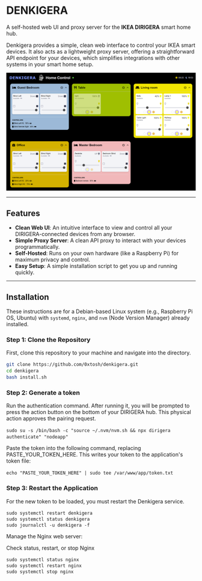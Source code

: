 # DENKIGERA

A self-hosted web UI and proxy server for the **IKEA DIRIGERA** smart home hub.

Denkigera provides a simple, clean web interface to control your IKEA smart devices. It also acts as a lightweight proxy server, offering a straightforward API endpoint for your devices, which simplifies integrations with other systems in your smart home setup.

![Screenshot of Denkigera UI](demo.png)

---

## Features

* **Clean Web UI**: An intuitive interface to view and control all your DIRIGERA-connected devices from any browser.
* **Simple Proxy Server**: A clean API proxy to interact with your devices programmatically.
* **Self-Hosted**: Runs on your own hardware (like a Raspberry Pi) for maximum privacy and control.
* **Easy Setup**: A simple installation script to get you up and running quickly.

---

## Installation

These instructions are for a Debian-based Linux system (e.g., Raspberry Pi OS, Ubuntu) with `systemd`, `nginx`, and `nvm` (Node Version Manager) already installed.

### Step 1: Clone the Repository

First, clone this repository to your machine and navigate into the directory.

```bash
git clone https://github.com/0xtosh/denkigera.git
cd denkigera
bash install.sh
```

### Step 2: Generate a token

Run the authentication command. After running it, you will be prompted to press the action button on the bottom of your DIRIGERA hub. This physical action approves the pairing request.

```sudo su -s /bin/bash -c "source ~/.nvm/nvm.sh && npx dirigera authenticate" "nodeapp"```

Paste the token into the following command, replacing PASTE_YOUR_TOKEN_HERE. This writes your token to the application's token file:

```echo "PASTE_YOUR_TOKEN_HERE" | sudo tee /var/www/app/token.txt```

### Step 3: Restart the Application

For the new token to be loaded, you must restart the Denkigera service.

```
sudo systemctl restart denkigera
sudo systemctl status denkigera
sudo journalctl -u denkigera -f
```

Manage the Nginx web server:

Check status, restart, or stop Nginx
```
sudo systemctl status nginx
sudo systemctl restart nginx
sudo systemctl stop nginx
```

